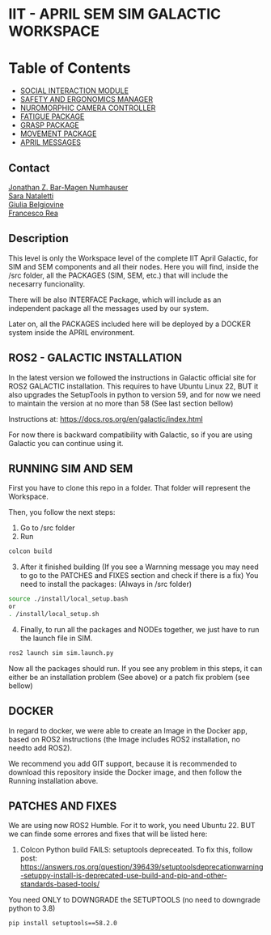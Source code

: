# IIT - APRIL SEM SIM GALACTIC WORKSPACE

# Table of Contents  
* [SOCIAL INTERACTION MODULE](/src/sim/README.md)
* [SAFETY AND ERGONOMICS MANAGER](/src/sem/README.md)  
* [NUROMORPHIC CAMERA CONTROLLER](/src/nc_controller/README.md)  
* [FATIGUE PACKAGE](/src/fatigue/README.md)  
* [GRASP PACKAGE](/src/grasp/README.md)  
* [MOVEMENT PACKAGE](/src/mov/README.md)  
* [APRIL MESSAGES](/src/april_msgs/README.md)

## Contact
[Jonathan Z. Bar-Magen Numhauser](mailto:jonathan.barmagen@iit.it)\
[Sara Nataletti](Sara.Nataletti@iit.it)\
[Giulia Belgiovine](mailto:Giulia.Belgiovine@iit.it)\
[Francesco Rea](mailto:Francesco.Rea@iit.it)

## Description

This level is only the Workspace level of the complete IIT April Galactic, for SIM and SEM components and all their nodes.
Here you will find, inside the /src folder, all the PACKAGES (SIM, SEM, etc.) that will include the necesarry funcionality.

There will be also INTERFACE Package, which will include as an independent package all the messages used by our system.

Later on, all the PACKAGES included here will be deployed by a DOCKER system inside the APRIL environment.

## ROS2 - GALACTIC INSTALLATION
In the latest version we followed the instructions in Galactic official site for ROS2 GALACTIC installation. This requires to have Ubuntu Linux 22, BUT it also upgrades the SetupTools in python to version 59, and for now we need to maintain the version at no more than 58 (See last section bellow)

Instructions at: https://docs.ros.org/en/galactic/index.html

For now there is backward compatibility with Galactic, so if you are using Galactic you can continue using it.


## RUNNING SIM AND SEM
First you have to clone this repo in a folder. That folder will represent the Workspace.

Then, you follow the next steps:
1) Go to /src folder
2) Run 
```sh
colcon build
```
3) After it finished building (If you see a Warnning message you may need to go to the PATCHES and FIXES section and check if there is a fix)
You need to install the packages: (Always in /src folder)
```sh
source ./install/local_setup.bash
or
. /install/local_setup.sh
```

4) Finally, to run all the packages and NODEs together, we just have to run the launch file in SIM. 
```sh
ros2 launch sim sim.launch.py
```

Now all the packages should run. If you see any problem in this steps, it can either be an installation problem (See above) or a patch fix problem (see bellow)

## DOCKER
In regard to docker, we were able to create an Image in the Docker app, based on ROS2 instructions (the Image includes ROS2 installation, no needto add ROS2).

We recommend you add GIT support, because it is recommended to download this repository inside the Docker image, and then follow the Running installation above.


## PATCHES AND FIXES

We are using now ROS2 Humble. For it to work, you need Ubuntu 22. BUT we can finde some errores and fixes that will be listed here:

1) Colcon Python build FAILS: setuptools depreceated. To fix this, follow post: https://answers.ros.org/question/396439/setuptoolsdeprecationwarning-setuppy-install-is-deprecated-use-build-and-pip-and-other-standards-based-tools/ 

You need ONLY to DOWNGRADE the SETUPTOOLS (no need to downgrade python to 3.8)

```sh
pip install setuptools==58.2.0
```